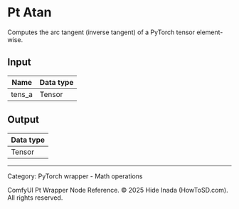 # Pt Atan
Computes the arc tangent (inverse tangent) of a PyTorch tensor element-wise.

## Input
| Name | Data type |
|---|---|
| tens_a | Tensor |

## Output
| Data type |
|---|
| Tensor |

<HR>
Category: PyTorch wrapper - Math operations

ComfyUI Pt Wrapper Node Reference. © 2025 Hide Inada (HowToSD.com). All rights reserved.
